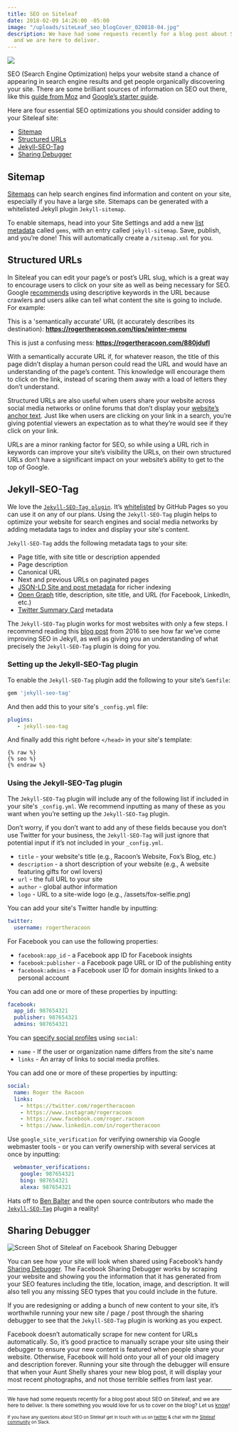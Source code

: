 ```yaml
---
title: SEO on Siteleaf
date: 2018-02-09 14:26:00 -05:00
image: "/uploads/siteLeaf_seo_blogCover_020818-04.jpg"
description: We have had some requests recently for a blog post about SEO on Siteleaf,
  and we are here to deliver.
---
```


![](/uploads/siteLeaf_seo_blogCover_020818-04.jpg)

SEO (Search Engine Optimization) helps your website stand a chance of appearing in search engine results and get people organically discovering your site. There are some brilliant sources of information on SEO out there, like this [guide from Moz](https://moz.com/beginners-guide-to-seo) and [Google’s starter guide](http://static.googleusercontent.com/media/www.google.com/en/us/webmasters/docs/search-engine-optimization-starter-guide.pdf).

Here are four essential SEO optimizations you should consider adding to your Siteleaf site:

* [Sitemap](/seo-on-siteleaf/#sitemap)
* [Structured URLs](/seo-on-siteleaf/#structured-urls)
* [Jekyll-SEO-Tag](/seo-on-siteleaf/#jekyll-seo-tag)
* [Sharing Debugger](/seo-on-siteleaf/#sharing-debugger)

## Sitemap

[Sitemaps](https://learn.siteleaf.com/themes/sitemaps-and-feeds/) can help search engines find information and content on your site, especially if you have a large site. Sitemaps can be generated with a whitelisted Jekyll plugin `Jekyll-sitemap`.

To enable sitemaps, head into your Site Settings and add a new [list metadata](https://learn.siteleaf.com/content/metadata/#list) called `gems`, with an entry called `jekyll-sitemap`. Save, publish, and you’re done! This will automatically create a `/sitemap.xml` for you.

## Structured URLs

In Siteleaf you can edit your page’s or post’s URL slug, which is a great way to encourage users to click on your site as well as being necessary for SEO. Google [recommends](https://static.googleusercontent.com/media/www.google.com/en//insidesearch/howsearchworks/assets/searchqualityevaluatorguidelines.pdf) using descriptive keywords in the URL because crawlers and users alike can tell what content the site is going to include. For example:

This is a 'semantically accurate' URL (it accurately describes its destination): __https://rogertheracoon.com/tips/winter-menu__

This is just a confusing mess: __https://rogertheracoon.com/880jdufl__

With a semantically accurate URL if, for whatever reason, the title of this page didn’t display a human person could read the URL and would have an understanding of the page’s content. This knowledge will encourage them to click on the link, instead of scaring them away with a load of letters they don’t understand.

Structured URLs are also useful when users share your website across social media networks or online forums that don’t display your [website’s anchor text](https://moz.com/learn/seo/anchor-text). Just like when users are clicking on your link in a search, you’re giving potential viewers an expectation as to what they’re would see if they click on your link.

URLs are a minor ranking factor for SEO, so while using a URL rich in keywords can improve your site’s visibility the URLs, on their own structured URLs don’t have a significant impact on your website’s ability to get to the top of Google.

## Jekyll-SEO-Tag

We love the [`Jekyll-SEO-Tag plugin`](https://github.com/jekyll/jekyll-seo-tag). It’s [whitelisted](https://learn.siteleaf.com/themes/jekyll-plugins/#whitelisted-plugins) by GitHub Pages so you can use it on any of our plans. Using the `Jekyll-SEO-Tag` plugin helps to optimize your website for search engines and social media networks by adding metadata tags to index and display your site's content.

`Jekyll-SEO-Tag` adds the following metadata tags to your site:

* Page title, with site title or description appended
* Page description
* Canonical URL
* Next and previous URLs on paginated pages
* [JSON-LD Site and post metadata](https://developers.google.com/structured-data/) for richer indexing
* [Open Graph](http://ogp.me/) title, description, site title, and URL (for Facebook, LinkedIn, etc.)
* [Twitter Summary Card](https://dev.twitter.com/cards/overview) metadata

The `Jekyll-SEO-Tag` plugin works for most websites with only a few steps. I recommend reading this [blog post](https://blog.webjeda.com/optimize-jekyll-seo) from 2016 to see how far we’ve come improving SEO in Jekyll, as well as giving you an understanding of what precisely the `Jekyll-SEO-Tag` plugin is doing for you.

### Setting up the Jekyll-SEO-Tag plugin

To enable the `Jekyll-SEO-Tag` plugin add the following to your site’s `Gemfile`:

```sh
gem 'jekyll-seo-tag'
```
    
And then add this to your site's `_config.yml` file:
    
```yaml
plugins:
   - jekyll-seo-tag
```
    
And finally add this right before `</head>` in your site's template:
    
```liquid
{% raw %}
{% seo %}
{% endraw %}
```
    
### Using the Jekyll-SEO-Tag plugin
The `Jekyll-SEO-Tag` plugin will include any of the following list if included in your site's `_config.yml`. We recommend inputting as many of these as you want when you’re setting up the `Jekyll-SEO-Tag` plugin. 

Don’t worry, if you don’t want to add any of these fields because you don’t use Twitter for your business, the `Jekyll-SEO-Tag` will just ignore that potential input if it’s not included in your `_config.yml`.
    
* `title` - your website's title (e.g., Racoon’s Website, Fox’s Blog, etc.)
* `description` - a short description of your website (e.g., A website featuring gifts for owl lovers)
* `url` - the full URL to your site
* `author` - global author information 
* `logo` - URL to a site-wide logo (e.g., /assets/fox-selfie.png)
    
You can add your site's Twitter handle by inputting:
    
```yaml
twitter: 
  username: rogertheracoon
```
    
For Facebook you can use the following properties:
* `facebook:app_id` - a Facebook app ID for Facebook insights
* `facebook:publisher` - a Facebook page URL or ID of the publishing entity
* `facebook:admins` - a Facebook user ID for domain insights linked to a personal account
    
You can add one or more of these properties by inputting:  
    
```yaml
facebook:
  app_id: 987654321
  publisher: 987654321   
  admins: 987654321
```
    
You can [specify social profiles](https://developers.google.com/search/docs/data-types/social-profile) using `social`: 
* `name` - If the user or organization name differs from the site's name
* `links` - An array of links to social media profiles.

You can add one or more of these properties by inputting:  

```yaml
social:
  name: Roger the Racoon
  links:
    - https://twitter.com/rogertheracoon
    - https://www.instagram/rogerracoon
    - https://www.facebook.com/roger.racoon
    - https://www.linkedin.com/in/rogertheracoon
```
    
Use `google_site_verification` for verifying ownership via Google webmaster tools - or you can verify ownership with several services at once by inputting:  
    
```yaml
  webmaster_verifications:
    google: 987654321
    bing: 987654321
    alexa: 987654321
```
    
Hats off to [Ben Balter](https://github.com/benbalter) and the open source contributors who made the [`Jekyll-SEO-Tag`](https://github.com/jekyll/jekyll-seo-tag) plugin a reality!
    
## Sharing Debugger

![Screen Shot of Siteleaf on Facebook Sharing Debugger](/uploads/Screen%20Shot%202018-02-09%20at%2015.55.08.png)

You can see how your site will look when shared using Facebook’s handy [Sharing Debugger](https://developers.facebook.com/tools/debug/sharing/). The Facebook Sharing Debugger works by scraping your website and showing you the information that it has generated from your SEO features including the title, location, image, and description. It will also tell you any missing SEO types that you could include in the future.
    
If you are redesigning or adding a bunch of new content to your site, it’s worthwhile running your new site / page / post through the sharing debugger to see that the `Jekyll-SEO-Tag` plugin is working as you expect. 
    
Facebook doesn’t automatically scrape for new content for URLs automatically. So, it’s good practice to manually scrape your site using their debugger to ensure your new content is featured when people share your website. Otherwise, Facebook will hold onto your all of your old imagery and description forever. Running your site through the debugger will ensure that when your Aunt Shelly shares your new blog post, it will display your most recent photographs, and not those terrible selfies from last year. 
    
---
    
<small>We have had some requests recently for a blog post about SEO on Siteleaf, and we are here to deliver. Is there something you would love for us to cover on the blog? Let us [know](https://twitter.com/siteleaf)! 
    
<small>If you have any questions about SEO on Siteleaf get in touch with us on [twitter](https://twitter.com/siteleaf) & chat with the [Siteleaf community](http://chat.siteleaf.com/) on Slack. 